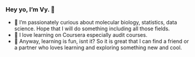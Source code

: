 ### Hey yo, I’m Vy. 👋
- 👀 I’m passionately curious about molecular biology, statistics, data science. Hope that I will do something including all those fields. 
- 🌱 I love learning on Coursera especially audit courses.  
- 💞️ Anyway, learning is fun, isnt it? So it is great that I can find a friend or a partner who loves learning and exploring something new and cool. 

<!---
vy-phung/vy-phung is a ✨ special ✨ repository because its `README.md` (this file) appears on your GitHub profile.
You can click the Preview link to take a look at your changes.
--->
